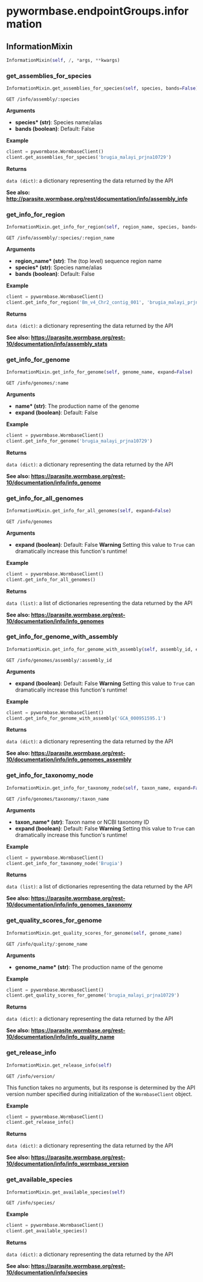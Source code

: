 <h1 id="pywormbase.endpointGroups.information">pywormbase.endpointGroups.information</h1>


<h2 id="pywormbase.endpointGroups.information.InformationMixin">InformationMixin</h2>

```python
InformationMixin(self, /, *args, **kwargs)
```

<h3 id="pywormbase.endpointGroups.information.InformationMixin.get_assemblies_for_species">get_assemblies_for_species</h3>

```python
InformationMixin.get_assemblies_for_species(self, species, bands=False)
```
`GET /info/assembly/:species`

__Arguments__

- __species* (str)__: Species name/alias
- __bands (boolean)__: Default: False

__Example__

```python
client = pywormbase.WormbaseClient()
client.get_assemblies_for_species('brugia_malayi_prjna10729')
```

__Returns__

`data (dict)`: a dictionary representing the data returned by the API

__See also: http://parasite.wormbase.org/rest/documentation/info/assembly_info__



<h3 id="pywormbase.endpointGroups.information.InformationMixin.get_info_for_region">get_info_for_region</h3>

```python
InformationMixin.get_info_for_region(self, region_name, species, bands=False)
```
`GET /info/assembly/:species/:region_name`

__Arguments__

- __region_name* (str)__: The (top level) sequence region name
- __species* (str)__: Species name/alias
- __bands (boolean)__: Default: False

__Example__

```python
client = pywormbase.WormbaseClient()
client.get_info_for_region('Bm_v4_Chr2_contig_001', 'brugia_malayi_prjna10729')
```

__Returns__

`data (dict)`: a dictionary representing the data returned by the API

__See also: https://parasite.wormbase.org/rest-10/documentation/info/assembly_stats__



<h3 id="pywormbase.endpointGroups.information.InformationMixin.get_info_for_genome">get_info_for_genome</h3>

```python
InformationMixin.get_info_for_genome(self, genome_name, expand=False)
```
`GET /info/genomes/:name`

__Arguments__

- __name* (str)__: The production name of the genome
- __expand (boolean)__: Default: False

__Example__

```python
client = pywormbase.WormbaseClient()
client.get_info_for_genome('brugia_malayi_prjna10729')
```

__Returns__

`data (dict)`: a dictionary representing the data returned by the API

__See also: https://parasite.wormbase.org/rest-10/documentation/info/info_genome__



<h3 id="pywormbase.endpointGroups.information.InformationMixin.get_info_for_all_genomes">get_info_for_all_genomes</h3>

```python
InformationMixin.get_info_for_all_genomes(self, expand=False)
```
`GET /info/genomes`

__Arguments__

- __expand (boolean)__: Default: False **Warning** Setting this value to `True` can dramatically increase this function's runtime!

__Example__

```python
client = pywormbase.WormbaseClient()
client.get_info_for_all_genomes()
```

__Returns__

`data (list)`: a list of dictionaries representing the data returned by the API

__See also: https://parasite.wormbase.org/rest-10/documentation/info/info_genomes__



<h3 id="pywormbase.endpointGroups.information.InformationMixin.get_info_for_genome_with_assembly">get_info_for_genome_with_assembly</h3>

```python
InformationMixin.get_info_for_genome_with_assembly(self, assembly_id, expand=False)
```
`GET /info/genomes/assembly/:assembly_id`

__Arguments__

- __expand (boolean)__: Default: False **Warning** Setting this value to `True` can dramatically increase this function's runtime!

__Example__

```python
client = pywormbase.WormbaseClient()
client.get_info_for_genome_with_assembly('GCA_000951595.1')
```

__Returns__

`data (dict)`: a dictionary representing the data returned by the API

__See also: https://parasite.wormbase.org/rest-10/documentation/info/info_genomes_assembly__



<h3 id="pywormbase.endpointGroups.information.InformationMixin.get_info_for_taxonomy_node">get_info_for_taxonomy_node</h3>

```python
InformationMixin.get_info_for_taxonomy_node(self, taxon_name, expand=False)
```
`GET /info/genomes/taxonomy/:taxon_name`

__Arguments__

- __taxon_name* (str)__: Taxon name or NCBI taxonomy ID
- __expand (boolean)__: Default: False **Warning** Setting this value to `True` can dramatically increase this function's runtime!

__Example__

```python
client = pywormbase.WormbaseClient()
client.get_info_for_taxonomy_node('Brugia')
```

__Returns__

`data (list)`: a list of dictionaries representing the data returned by the API

__See also: https://parasite.wormbase.org/rest-10/documentation/info/info_genomes_taxonomy__



<h3 id="pywormbase.endpointGroups.information.InformationMixin.get_quality_scores_for_genome">get_quality_scores_for_genome</h3>

```python
InformationMixin.get_quality_scores_for_genome(self, genome_name)
```
`GET /info/quality/:genome_name`

__Arguments__

- __genome_name* (str)__: The production name of the genome

__Example__

```python
client = pywormbase.WormbaseClient()
client.get_quality_scores_for_genome('brugia_malayi_prjna10729')
```

__Returns__

`data (dict)`: a dictionary representing the data returned by the API

__See also: https://parasite.wormbase.org/rest-10/documentation/info/info_quality_name__



<h3 id="pywormbase.endpointGroups.information.InformationMixin.get_release_info">get_release_info</h3>

```python
InformationMixin.get_release_info(self)
```
`GET /info/version/`

This function takes no arguments, but its response is determined by the API version number specified during initialization of the `WormbaseClient` object.

__Example__

```python
client = pywormbase.WormbaseClient()
client.get_release_info()
```

__Returns__

`data (dict)`: a dictionary representing the data returned by the API

__See also: https://parasite.wormbase.org/rest-10/documentation/info/info_wormbase_version__



<h3 id="pywormbase.endpointGroups.information.InformationMixin.get_available_species">get_available_species</h3>

```python
InformationMixin.get_available_species(self)
```
`GET /info/species/`

__Example__

```python
client = pywormbase.WormbaseClient()
client.get_available_species()
```

__Returns__

`data (dict)`: a dictionary representing the data returned by the API

__See also: https://parasite.wormbase.org/rest-10/documentation/info/species__




